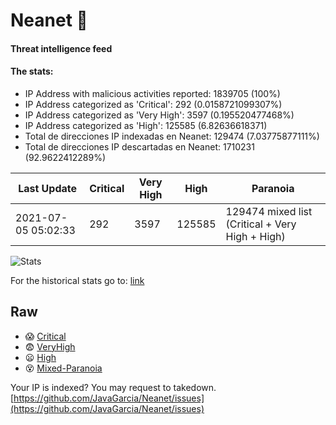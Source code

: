 # Neanet :hocho:
#### Threat intelligence feed
#### The stats:

- IP Address with malicious activities reported: 1839705 (100%)
- IP Address categorized as 'Critical':  292 (0.0158721099307%)
- IP Address categorized as 'Very High':  3597 (0.195520477468%)
- IP Address categorized as 'High':  125585 (6.82636618371)
- Total de direcciones IP indexadas en Neanet:  129474 (7.03775877111%)
- Total de direcciones IP descartadas en Neanet:  1710231 (92.9622412289%)

| Last Update | Critical | Very High | High | Paranoia |
| --- | --- | --- | --- | --- |
| 2021-07-05 05:02:33 | 292 | 3597 | 125585 | 129474 mixed list (Critical + Very High + High)|

![Stats](https://docs.google.com/spreadsheets/d/e/2PACX-1vSnaNMIXVabIpDJjufMlzH7poXnshF3mgd8Is1g9ytUEzVsP5my4Trn8f-xkoLLQ38xpL3HtmUexLo6/pubchart?oid=501124687&format=image)

For the historical stats go to: [link](/stats.csv)
## Raw
- :scream: [Critical](https://raw.githubusercontent.com/JavaGarcia/Neanet/master/blacklists/neanet_critical.txt)
- :fearful: [VeryHigh](https://raw.githubusercontent.com/JavaGarcia/Neanet/master/blacklists/neanet_veryHigh.txtt)
- :frowning: [High](https://raw.githubusercontent.com/JavaGarcia/Neanet/master/blacklists/neanet_high.txt)
- :dizzy_face: [Mixed-Paranoia](https://raw.githubusercontent.com/JavaGarcia/Neanet/master/blacklists/neanet_all.txt)


Your IP is indexed? You may request to takedown. [https://github.com/JavaGarcia/Neanet/issues](https://github.com/JavaGarcia/Neanet/issues)



































































































































































































































































































































































































































































































































































































































































































































































































































































































































































































































































































































































































































































































































































































































































































































































































































































































































































































































































































































































































































































































































































































































































































































































































































































































































































































































































































































































































































































































































































































































































































































































































































































































































































































































































































































































































































































































































































































































































































































































































































































































































































































































































































































































































































































































































































































































































































































































































































































































































































































































































































































































































































































































































































































































































































































































































































































































































































































































































































































































































































































































































































































































































































































































































































































































































































































































































































































































































































































































































































































































































































































































































































































































































































































































































































































































































